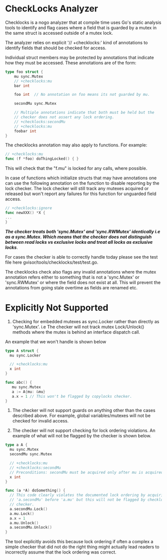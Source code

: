 # CheckLocks Analyzer

<!--* freshness: { owner: 'gvisor-eng' reviewed: '2020-10-05' } *-->

Checklocks is a nogo analyzer that at compile time uses Go's static analysis
tools to identify and flag cases where a field that is guarded by a mutex in the
same struct is accessed outside of a mutex lock.

The analyzer relies on explicit '// +checklocks:<mutex-name>' kind of
annotations to identify fields that should be checked for access.

Individual struct members may be protected by annotations that indicate how they
must be accessed. These annotations are of the form:

```go
type foo struct {
    mu sync.Mutex
    // +checklocks:mu
    bar int

    foo int  // No annotation on foo means its not guarded by mu.

    secondMu sync.Mutex

    // Multiple annotations indicate that both must be held but the
    // checker does not assert any lock ordering.
    // +checklocks:secondMu
    // +checklocks:mu
    foobar int
}
```

The checklocks annotation may also apply to functions. For example:

```go
// +checklocks:mu
func (f *foo) doThingLocked() { }
```

This will check that the "f.mu" is locked for any calls, where possible.

In case of functions which initialize structs that may have annotations one can
use the following annotation on the function to disable reporting by the lock
checker. The lock checker will still track any mutexes acquired or released but
won't report any failures for this function for unguarded field access.

```go
// +checklocks:ignore
func newXXX() *X {
...
}
```

***The checker treats both 'sync.Mutex' and 'sync.RWMutex' identically i.e as a
sync.Mutex. Which means that the checker does not distinguish between read locks
vs exclusive locks and treat all locks as exclusive locks***.

For cases the checker is able to correctly handle today please see the test file
here gvisor/tools/checklocks/test/test.go.

The checklocks check also flags any invalid annotations where the mutex
annotation refers either to something that is not a 'sync.Mutex' or
'sync.RWMutex' or where the field does not exist at all. This will prevent the
annotations from going stale overtime as fields are renamed etc.

# Explicitly Not Supported

1.  Checking for embedded mutexes as sync.Locker rather than directly as
    'sync.Mutex'. i.e The checker will not track mutex Lock/Unlock() methods
    where the mutex is behind an interface dispatch call.

An example that we won't handle is shown below

```go
type A struct {
  mu sync.Locker

  // +checklocks:mu
  x int
}

func abc() {
   mu sync.Mutex
   a := A{mu: &mu}
   a.x = 1 // This won't be flagged by copylocks checker.
}

```

1.  The checker will not support guards on anything other than the cases
    described above. For example, global variables/mutexes will not be checked
    for invalid access.

1.  The checker will not support checking for lock ordering violations. An
    example of what will not be flagged by the checker is shown below.

```go
type a A {
  mu sync.Mutex
  secondMu sync.Mutex

  // +checklocks:mu
  // +checklocks:secondMu
  // Preconditions: secondMu must be acquired only after mu is acquired.
  x int
}

func (a *A) doSomething() {
  // This code clearly violates the documented lock ordering by acquiring
  // 'a.secondMu' before 'a.mu' but this will not be flagged by checklocks
  // checker.
  a.secondMu.Lock()
  a.mu.Lock()
  a.x = 1
  a.mu.Unlock()
  a.secondMu.Unlock()
}

```

The tool explicitly avoids this because lock ordering if often a complex a
simple checker that did not do the right thing might actually lead readers to
incorrectly assume that the lock ordering was correct.
